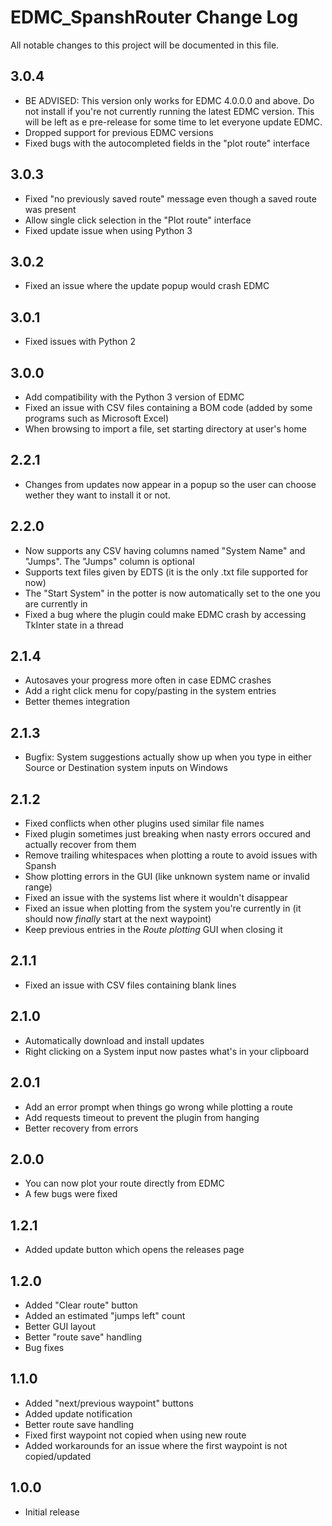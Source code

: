 # EDMC_SpanshRouter Change Log

All notable changes to this project will be documented in this file.

## 3.0.4

- BE ADVISED: This version only works for EDMC 4.0.0.0 and above. Do not install if you're not currently running the latest EDMC version. This will be left as e pre-release for some time to let everyone update EDMC.
- Dropped support for previous EDMC versions
- Fixed bugs with the autocompleted fields in the "plot route" interface

## 3.0.3

- Fixed "no previously saved route" message even though a saved route was present
- Allow single click selection in the "Plot route" interface
- Fixed update issue when using Python 3

## 3.0.2

- Fixed an issue where the update popup would crash EDMC

## 3.0.1

- Fixed issues with Python 2

## 3.0.0

- Add compatibility with the Python 3 version of EDMC
- Fixed an issue with CSV files containing a BOM code (added by some programs such as Microsoft Excel)
- When browsing to import a file, set starting directory at user's home

## 2.2.1

- Changes from updates now appear in a popup so the user can choose wether they want to install it or not.

## 2.2.0

- Now supports any CSV having columns named "System Name" and "Jumps". The "Jumps" column is optional
- Supports text files given by EDTS (it is the only .txt file supported for now)
- The "Start System" in the potter is now automatically set to the one you are currently in
- Fixed a bug where the plugin could make EDMC crash by accessing TkInter state in a thread

## 2.1.4

- Autosaves your progress more often in case EDMC crashes
- Add a right click menu for copy/pasting in the system entries
- Better themes integration

## 2.1.3

- Bugfix: System suggestions actually show up when you type in either Source or Destination system inputs on Windows

## 2.1.2

- Fixed conflicts when other plugins used similar file names
- Fixed plugin sometimes just breaking when nasty errors occured and actually recover from them
- Remove trailing whitespaces when plotting a route to avoid issues with Spansh
- Show plotting errors in the GUI (like unknown system name or invalid range)
- Fixed an issue with the systems list where it wouldn't disappear
- Fixed an issue when plotting from the system you're currently in (it should now *finally* start at the next waypoint)
- Keep previous entries in the *Route plotting* GUI when closing it

## 2.1.1

- Fixed an issue with CSV files containing blank lines

## 2.1.0

- Automatically download and install updates
- Right clicking on a System input now pastes what's in your clipboard

## 2.0.1

- Add an error prompt when things go wrong while plotting a route
- Add requests timeout to prevent the plugin from hanging
- Better recovery from errors

## 2.0.0

- You can now plot your route directly from EDMC
- A few bugs were fixed

## 1.2.1

- Added update button which opens the releases page

## 1.2.0

- Added "Clear route" button
- Added an estimated "jumps left" count
- Better GUI layout
- Better "route save" handling
- Bug fixes

## 1.1.0

- Added "next/previous waypoint" buttons
- Added update notification
- Better route save handling
- Fixed first waypoint not copied when using new route
- Added workarounds for an issue where the first waypoint is not copied/updated

## 1.0.0

- Initial release

